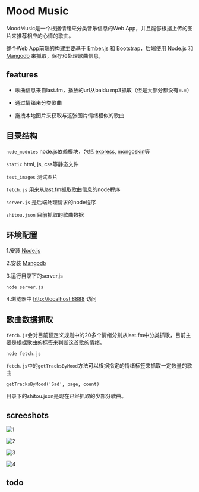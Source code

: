 # Mood Music

MoodMusic是一个根据情绪来分类音乐信息的Web App，并且能够根据上传的图片来推荐相应的心情的歌曲。

整个Web App前端的构建主要基于 [Ember.js](http://emberjs.com/) 和 [Bootstrap](http://twitter.github.com/bootstrap/)，后端使用 [Node.js](http://nodejs.org/) 和 [Mangodb](http://www.mongodb.org/) 来抓取，保存和处理歌曲信息，


## features

- 歌曲信息来自last.fm，播放的url从baidu mp3抓取（但是大部分都没有=.=）

- 通过情绪来分类歌曲

- 拖拽本地图片来获取与这张图片情绪相似的歌曲


## 目录结构

`node_modules` node.js依赖模块，包括 [express](http://expressjs.com/), [mongoskin](https://github.com/kissjs/node-mongoskin)等

`static` html, js, css等静态文件

`test_images` 测试图片

`fetch.js` 用来从last.fm抓取歌曲信息的node程序

`server.js` 是后端处理请求的node程序

`shitou.json` 目前抓取的歌曲数据


## 环境配置

1.安装 [Node.js](http://nodejs.org/)

2.安装 [Mangodb](http://www.mongodb.org/)

3.运行目录下的server.js
	
	node server.js
4.浏览器中 [http://localhost:8888](http://localhost:8888) 访问


## 歌曲数据抓取

`fetch.js`会对目前预定义规则中的20多个情绪分别从last.fm中分类抓歌，目前主要是根据歌曲的标签来判断这首歌的情绪。

	node fetch.js

`fetch.js`中的`getTracksByMood`方法可以根据指定的情绪标签来抓取一定数量的歌曲

	getTracksByMood('Sad', page, count)

目录下的shitou.json是现在已经抓取的少部分歌曲。

## screeshots
![1](https://raw.github.com/pissang/moodmusic/master/screenshots/1.png)

![2](https://raw.github.com/pissang/moodmusic/master/screenshots/2.png)

![3](https://raw.github.com/pissang/moodmusic/master/screenshots/3.png)

![4](https://raw.github.com/pissang/moodmusic/master/screenshots/4.png)

## todo

